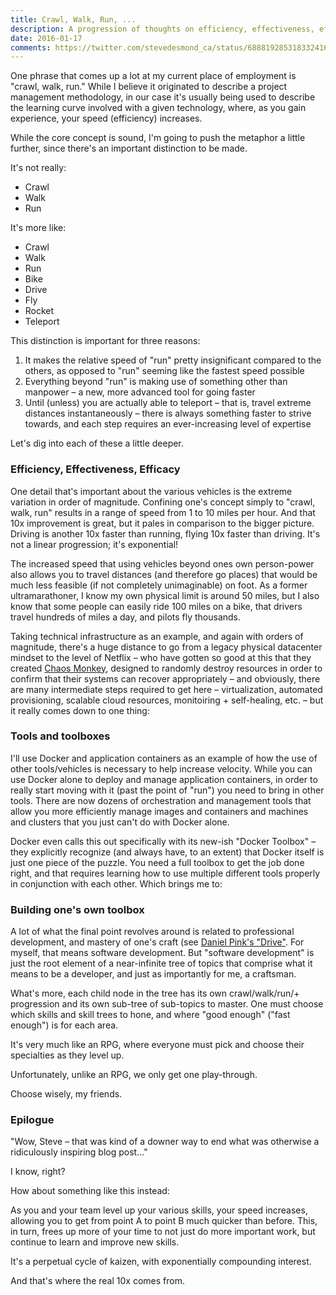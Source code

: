 ```yaml
---
title: Crawl, Walk, Run, ...
description: A progression of thoughts on efficiency, effectiveness, efficacy, tools, toolboxes, professional development, mastery of one's craft, and what 10x really means
date: 2016-01-17
comments: https://twitter.com/stevedesmond_ca/status/688819285318332416
---
```

One phrase that comes up a lot at my current place of employment is "crawl, walk, run." While I believe it originated to describe a project management methodology, in our case it's usually being used to describe the learning curve involved with a given technology, where, as you gain experience, your speed (efficiency) increases.

While the core concept is sound, I'm going to push the metaphor a little further, since there's an important distinction to be made.

It's not really:
- Crawl
- Walk
- Run

It's more like:
- Crawl
- Walk
- Run
- Bike
- Drive
- Fly
- Rocket
- Teleport

This distinction is important for three reasons:
1. It makes the relative speed of "run" pretty insignificant compared to the others, as opposed to "run" seeming like the fastest speed possible
1. Everything beyond "run" is making use of something other than manpower – a new, more advanced tool for going faster
1. Until (unless) you are actually able to teleport – that is, travel extreme distances instantaneously – there is always something faster to strive towards, and each step requires an ever-increasing level of expertise

Let's dig into each of these a little deeper.

### Efficiency, Effectiveness, Efficacy

One detail that's important about the various vehicles is the extreme variation in order of magnitude. Confining one's concept simply to "crawl, walk, run" results in a range of speed from 1 to 10 miles per hour. And that 10x improvement is great, but it pales in comparison to the bigger picture. Driving is another 10x faster than running, flying 10x faster than driving. It's not a linear progression; it's exponential!

The increased speed that using vehicles beyond ones own person-power also allows you to travel distances (and therefore go places) that would be much less feasible (if not completely unimaginable) on foot. As a former ultramarathoner, I know my own physical limit is around 50 miles, but I also know that some people can easily ride 100 miles on a bike, that drivers travel hundreds of miles a day, and pilots fly thousands.

Taking technical infrastructure as an example, and again with orders of magnitude, there's a huge distance to go from a legacy physical datacenter mindset to the level of Netflix – who have gotten so good at this that they created [Chaos Monkey](https://github.com/Netflix/SimianArmy/wiki/Chaos-Monkey), designed to randomly destroy resources in order to confirm that their systems can recover appropriately – and obviously, there are many intermediate steps required to get here – virtualization, automated provisioning, scalable cloud resources, monitoiring + self-healing, etc. – but it really comes down to one thing:

### Tools and toolboxes

I'll use Docker and application containers as an example of how the use of other tools/vehicles is necessary to help increase velocity. While you can use Docker alone to deploy and manage application containers, in order to really start moving with it (past the point of "run") you need to bring in other tools. There are now dozens of orchestration and management tools that allow you more efficiently manage images and containers and machines and clusters that you just can't do with Docker alone.

Docker even calls this out specifically with its new-ish "Docker Toolbox" – they explicitly recognize (and always have, to an extent) that Docker itself is just one piece of the puzzle. You need a full toolbox to get the job done right, and that requires learning how to use multiple different tools properly in conjunction with each other. Which brings me to:</p>

### Building one's own toolbox

A lot of what the final point revolves around is related to professional development, and mastery of one's craft (see [Daniel Pink's "Drive"](http://www.amazon.com/Drive-Surprising-Truth-About-Motivates/dp/1594484805). For myself, that means software development. But "software development" is just the root element of a near-infinite tree of topics that comprise what it means to be a developer, and just as importantly for me, a craftsman.

What's more, each child node in the tree has its own crawl/walk/run/+ progression and its own sub-tree of sub-topics to master. One must choose which skills and skill trees to hone, and where "good enough" ("fast enough") is for each area.

It's very much like an RPG, where everyone must pick and choose their specialties as they level up.

Unfortunately, unlike an RPG, we only get one play-through.

Choose wisely, my friends.

### Epilogue

"Wow, Steve – that was kind of a downer way to end what was otherwise a ridiculously inspiring blog post..."

I know, right?

How about something like this instead:

As you and your team level up your various skills, your speed increases, allowing you to get from point A to point B much quicker than before. This, in turn, frees up more of your time to not just do more important work, but continue to learn and improve new skills.

It's a perpetual cycle of kaizen, with exponentially compounding interest.

And that's where the real 10x comes from.
